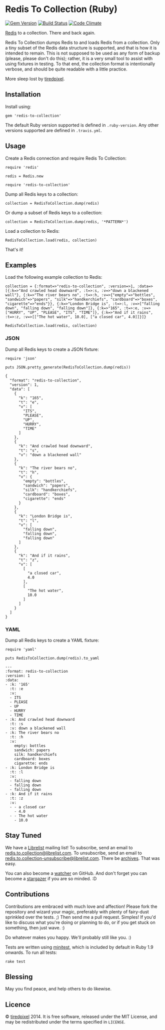 # Redis To Collection (Ruby)

[![Gem Version](https://badge.fury.io/rb/redis-to-collection.png)](http://badge.fury.io/rb/redis-to-collection)
[![Build Status](https://travis-ci.org/tiredpixel/redis-to-collection-rb.png?branch=master,stable)](https://travis-ci.org/tiredpixel/redis-to-collection-rb)
[![Code Climate](https://codeclimate.com/github/tiredpixel/redis-to-collection-rb.png)](https://codeclimate.com/github/tiredpixel/redis-to-collection-rb)

[Redis](http://redis.io/) to a collection. There and back again.

Redis To Collection dumps Redis to and loads Redis from a collection. Only a
tiny subset of the Redis data structure is supported, and that is how it is
intended to remain. This is not supposed to be used as any form of backup
(please, please don't do this); rather, it is a very small tool to assist with
using fixtures in testing. To that end, the collection format is intentionally
verbose, and should be quite readable with a little practice.

More sleep lost by [tiredpixel](http://www.tiredpixel.com).


## Installation

Install using:

    gem 'redis-to-collection'

The default Ruby version supported is defined in `.ruby-version`.
Any other versions supported are defined in `.travis.yml`.


## Usage

Create a Redis connection and require Redis To Collection:

    require 'redis'
    
    redis = Redis.new
    
    require 'redis-to-collection'

Dump all Redis keys to a collection:

    collection = RedisToCollection.dump(redis)

Or dump a subset of Redis keys to a collection:

    collection = RedisToCollection.dump(redis, '*PATTERN*')

Load a collection to Redis:

    RedisToCollection.load(redis, collection)

That's it!


## Examples

Load the following example collection to Redis:

    collection = {:format=>"redis-to-collection", :version=>1, :data=>[{:k=>"And crawled head downward", :t=>:s, :v=>"down a blackened wall"}, {:k=>"The river bears no", :t=>:h, :v=>{"empty"=>"bottles", "sandwich"=>"papers", "silk"=>"handkerchiefs", "cardboard"=>"boxes", "cigarette"=>"ends"}}, {:k=>"London Bridge is", :t=>:l, :v=>["falling down", "falling down", "falling down"]}, {:k=>"165", :t=>:e, :v=>["HURRY", "UP", "PLEASE", "ITS", "TIME"]}, {:k=>"And if it rains", :t=>:z, :v=>[["The hot water", 10.0], ["a closed car", 4.0]]}]}
    
    RedisToCollection.load(redis, collection)

### JSON

Dump all Redis keys to create a JSON fixture:

    require 'json'
    
    puts JSON.pretty_generate(RedisToCollection.dump(redis))

    {
      "format": "redis-to-collection",
      "version": 1,
      "data": [
        {
          "k": "165",
          "t": "e",
          "v": [
            "ITS",
            "PLEASE",
            "UP",
            "HURRY",
            "TIME"
          ]
        },
        {
          "k": "And crawled head downward",
          "t": "s",
          "v": "down a blackened wall"
        },
        {
          "k": "The river bears no",
          "t": "h",
          "v": {
            "empty": "bottles",
            "sandwich": "papers",
            "silk": "handkerchiefs",
            "cardboard": "boxes",
            "cigarette": "ends"
          }
        },
        {
          "k": "London Bridge is",
          "t": "l",
          "v": [
            "falling down",
            "falling down",
            "falling down"
          ]
        },
        {
          "k": "And if it rains",
          "t": "z",
          "v": [
            [
              "a closed car",
              4.0
            ],
            [
              "The hot water",
              10.0
            ]
          ]
        }
      ]
    }

### YAML

Dump all Redis keys to create a YAML fixture:

    require 'yaml'
    
    puts RedisToCollection.dump(redis).to_yaml

    ---
    :format: redis-to-collection
    :version: 1
    :data:
    - :k: '165'
      :t: :e
      :v:
      - ITS
      - PLEASE
      - UP
      - HURRY
      - TIME
    - :k: And crawled head downward
      :t: :s
      :v: down a blackened wall
    - :k: The river bears no
      :t: :h
      :v:
        empty: bottles
        sandwich: papers
        silk: handkerchiefs
        cardboard: boxes
        cigarette: ends
    - :k: London Bridge is
      :t: :l
      :v:
      - falling down
      - falling down
      - falling down
    - :k: And if it rains
      :t: :z
      :v:
      - - a closed car
        - 4.0
      - - The hot water
        - 10.0


## Stay Tuned

We have a [Librelist](http://librelist.com) mailing list!
To subscribe, send an email to <redis.to.collection@librelist.com>.
To unsubscribe, send an email to <redis.to.collection-unsubscribe@librelist.com>.
There be [archives](http://librelist.com/browser/redis.to.collection/).
That was easy.

You can also become a [watcher](https://github.com/tiredpixel/redis-to-collection-rb/watchers)
on GitHub. And don't forget you can become a [stargazer](https://github.com/tiredpixel/redis-to-collection-rb/stargazers) if you are so minded. :D


## Contributions

Contributions are embraced with much love and affection!
Please fork the repository and wizard your magic, preferably with plenty of
fairy-dust sprinkled over the tests. ;)
Then send me a pull request. Simples!
If you'd like to discuss what you're doing or planning to do, or if you get
stuck on something, then just wave. :)

Do whatever makes you happy. We'll probably still like you. :)

Tests are written using [minitest](https://github.com/seattlerb/minitest),
which is included by default in Ruby 1.9 onwards. To run all tests:

    rake test


## Blessing

May you find peace, and help others to do likewise.


## Licence

© [tiredpixel](http://www.tiredpixel.com) 2014.
It is free software, released under the MIT License, and may be redistributed
under the terms specified in `LICENSE`.
